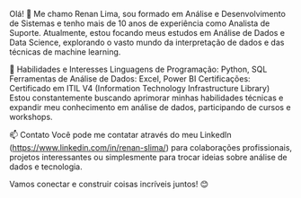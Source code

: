Olá! 👋
Me chamo Renan Lima, sou formado em Análise e Desenvolvimento de Sistemas e tenho mais de 10 anos de experiência como Analista de Suporte. Atualmente, 
estou focando meus estudos em Análise de Dados e Data Science, explorando o vasto mundo da interpretação de dados e das técnicas de machine learning.

🚀 Habilidades e Interesses
Linguagens de Programação: Python, SQL
Ferramentas de Análise de Dados: Excel, Power BI
Certificações: Certificado em ITIL V4 (Information Technology Infrastructure Library)
Estou constantemente buscando aprimorar minhas habilidades técnicas e expandir meu conhecimento em análise de dados, participando de cursos e  workshops.

📫 Contato
Você pode me contatar através do meu LinkedIn (https://www.linkedin.com/in/renan-slima/) para colaborações profissionais,
projetos interessantes ou simplesmente para trocar ideias sobre análise de dados e tecnologia.

Vamos conectar e construir coisas incríveis juntos! 😊

